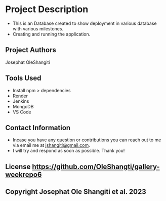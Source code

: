 # Project Description

- This is an Database created to show deployment in various database with various milestones.
- Creating and running the application.

## Project Authors

Josephat OleShangiti

## Tools Used

- Install npm > dependencies
- Render
- Jenkins
- MongoDB
- VS Code

## Contact Information

- Incase you have any question or contributions you can reach out to me via email me at jshangiti@gmail.com.
- I will try and respond as soon as possible. Thank you!

## License <https://github.com/OleShangti/gallery-weekrepo6>

## Copyright Josephat Ole Shangiti et al. 2023
